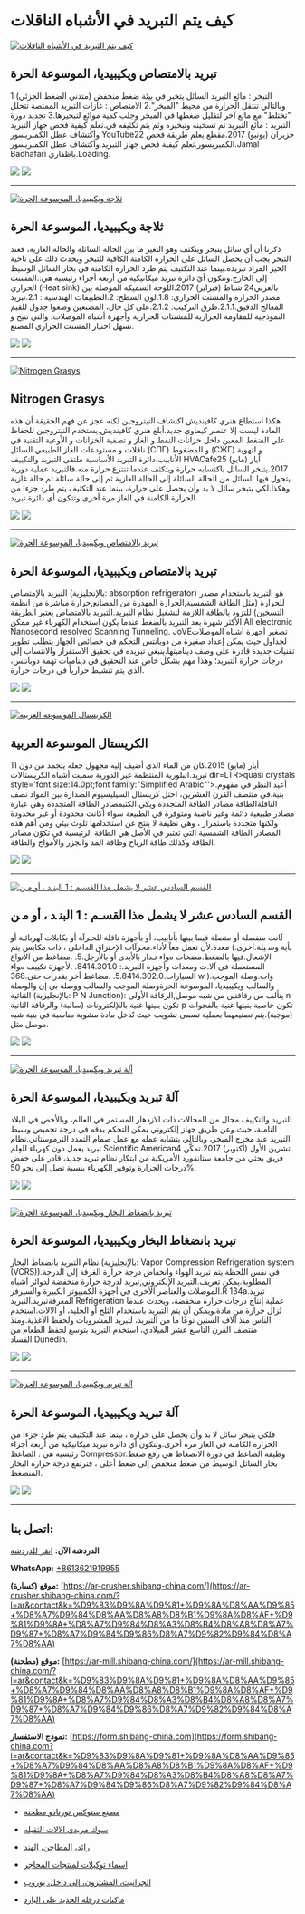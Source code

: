 # كيف يتم التبريد في الأشباه الناقلات

<a href="https://swt.shibang-china.com/?l=ar&img&k=%D9%83%D9%8A%D9%81+%D9%8A%D8%AA%D9%85+%D8%A7%D9%84%D8%AA%D8%A8%D8%B1%D9%8A%D8%AF+%D9%81%D9%8A+%D8%A7%D9%84%D8%A3%D8%B4%D8%A8%D8%A7%D9%87+%D8%A7%D9%84%D9%86%D8%A7%D9%82%D9%84%D8%A7%D8%AA" target="_blank">![كيف يتم التبريد في الأشباه الناقلات](http://static.shibang-china.com/all-800x300/718.jpg)</a>

## تبريد بالامتصاص ويكيبيديا، الموسوعة الحرة
1 التبخر : مائع التبريد السائل يتخبر في بيئة ضغط منخفض (متدني الضغط الجزئي) وبالتالي تنتقل الحرارة من محيط &quot;المبخر&quot;.2 الامتصاص : غازات التبريد الممتصة تتحلل &quot;تختلط&quot; مع مائع آخر لتقليل ضغطها في المبخر وجلب كمية موائع لتبخيرها.3 تجديد دورة التبريد : مائع التبريد تم تسخينه وتبخيره وثم يتم تكثيفه في.تعلم كيفية فحص جهاز التبريد وأكتشاف عطل الكمبريسور YouTube22 حزيران (يونيو) 2017.مقطع يعلم طريقة فحص الكمبريسور.تعلم كيفية فحص جهاز التبريد وأكتشاف عطل الكمبريسور.Jamal Badhafari باظفاري.Loading.


<a href="https://whatsapp.shibangsoft.com/WhatsApp.php" target="_blank" title="WhatsApp">![](http://static.shibang-china.com/icon/whatsapp.png)</a> <a href="https://swt.shibang-china.com/?l=ar&icon&k=%D9%83%D9%8A%D9%81+%D9%8A%D8%AA%D9%85+%D8%A7%D9%84%D8%AA%D8%A8%D8%B1%D9%8A%D8%AF+%D9%81%D9%8A+%D8%A7%D9%84%D8%A3%D8%B4%D8%A8%D8%A7%D9%87+%D8%A7%D9%84%D9%86%D8%A7%D9%82%D9%84%D8%A7%D8%AA" target="_blank">![](http://static.shibang-china.com/icon/chat-ar.png)</a>

---

<a href="https://swt.shibang-china.com/?l=ar&img&k=%D9%83%D9%8A%D9%81+%D9%8A%D8%AA%D9%85+%D8%A7%D9%84%D8%AA%D8%A8%D8%B1%D9%8A%D8%AF+%D9%81%D9%8A+%D8%A7%D9%84%D8%A3%D8%B4%D8%A8%D8%A7%D9%87+%D8%A7%D9%84%D9%86%D8%A7%D9%82%D9%84%D8%A7%D8%AA" target="_blank">![ثلاجة ويكيبيديا، الموسوعة الحرة](http://static.shibang-china.com/all-800x300/859.jpg)</a>

## ثلاجة ويكيبيديا، الموسوعة الحرة
ذكرنا أن أي سائل يتبخر ويتكثف وهو التغير ما بين الحالة السائلة والحالة الغازية، فعند التبخر يجب أن يحصل السائل على الحرارة الكامنة الكافية للتبخر ويحدث ذلك على ناحية الحيز المراد تبريده.بينما عند التكثيف يتم طرد الحرارة الكامنة في بخار السائل الوسيط إلى الخارج.وتتكون أيّ دائرة تبريد ميكانيكية من أربعة أجزاء رئيسية هي:.المشتت الحراري (Heat sink) بالعربي24 شباط (فبراير) 2017.اللوحة السميكة الموصلة بين مصدر الحرارة والمشتت الحراري: 1.8.لون السطح: 2.التطبيقات الهندسية : 2.1.تبريد المعالج الدقيق.2.1.1.طرق التركيب: 2.1.2.على كل حال، المصنعين وضعوا جدول للقيم النموذجية للمقاومة الحرارية للمشتتات الحرارية وأجهزة أشباه الموصلات، والتي تتيح و تسهل اختيار المشتت الحراري المصنع.


<a href="https://whatsapp.shibangsoft.com/WhatsApp.php" target="_blank" title="WhatsApp">![](http://static.shibang-china.com/icon/whatsapp.png)</a> <a href="https://swt.shibang-china.com/?l=ar&icon&k=%D9%83%D9%8A%D9%81+%D9%8A%D8%AA%D9%85+%D8%A7%D9%84%D8%AA%D8%A8%D8%B1%D9%8A%D8%AF+%D9%81%D9%8A+%D8%A7%D9%84%D8%A3%D8%B4%D8%A8%D8%A7%D9%87+%D8%A7%D9%84%D9%86%D8%A7%D9%82%D9%84%D8%A7%D8%AA" target="_blank">![](http://static.shibang-china.com/icon/chat-ar.png)</a>

---

<a href="https://swt.shibang-china.com/?l=ar&img&k=%D9%83%D9%8A%D9%81+%D9%8A%D8%AA%D9%85+%D8%A7%D9%84%D8%AA%D8%A8%D8%B1%D9%8A%D8%AF+%D9%81%D9%8A+%D8%A7%D9%84%D8%A3%D8%B4%D8%A8%D8%A7%D9%87+%D8%A7%D9%84%D9%86%D8%A7%D9%82%D9%84%D8%A7%D8%AA" target="_blank">![Nitrogen Grasys](http://static.shibang-china.com/all-800x300/78.jpg)</a>

## Nitrogen Grasys
هكذا استطاع هنري كافينديش اكتشاف النيتروجين لكنه عجز عن فهم الحقيقة أن هذه المادة ليست إلا عنصر كيماوي جديد.أبلغ هنري كافينديش.يستخدم النيتروجين للحفاظ علي الضغط المعين داخل خزانات النفط و الغاز و تصفية الخزانات و الأوعية التقنية في ناقلات و مستودعات الغاز الطبيعي السائل (СПГ) و المضغوط (СЖГ) و لتهوية الأنابيب.دائرة التبريد الأساسية ملتقى التبريد والتكييف HVACafe25 أيار (مايو) 2017.يتبخر السائل باكتسابه حرارة ويتكثف عندما تنتزع حرارة منه.فالتبريد عملية دورية يتحول فيها السائل من الحالة السائلة إلى الحالة الغازية ثم إلى حالة سائلة ثم حالة غازية وهكذا.لكي يتبخر سائل لا بد وأن يحصل على حرارة، بينما عند التكثيف يتم طرد جزءا من الحرارة الكامنة في الغاز مرة أخرى.وتتكون أي دائرة تبريد.


<a href="https://whatsapp.shibangsoft.com/WhatsApp.php" target="_blank" title="WhatsApp">![](http://static.shibang-china.com/icon/whatsapp.png)</a> <a href="https://swt.shibang-china.com/?l=ar&icon&k=%D9%83%D9%8A%D9%81+%D9%8A%D8%AA%D9%85+%D8%A7%D9%84%D8%AA%D8%A8%D8%B1%D9%8A%D8%AF+%D9%81%D9%8A+%D8%A7%D9%84%D8%A3%D8%B4%D8%A8%D8%A7%D9%87+%D8%A7%D9%84%D9%86%D8%A7%D9%82%D9%84%D8%A7%D8%AA" target="_blank">![](http://static.shibang-china.com/icon/chat-ar.png)</a>

---

<a href="https://swt.shibang-china.com/?l=ar&img&k=%D9%83%D9%8A%D9%81+%D9%8A%D8%AA%D9%85+%D8%A7%D9%84%D8%AA%D8%A8%D8%B1%D9%8A%D8%AF+%D9%81%D9%8A+%D8%A7%D9%84%D8%A3%D8%B4%D8%A8%D8%A7%D9%87+%D8%A7%D9%84%D9%86%D8%A7%D9%82%D9%84%D8%A7%D8%AA" target="_blank">![تبريد بالامتصاص ويكيبيديا، الموسوعة الحرة](http://static.shibang-china.com/all-800x300/66.jpg)</a>

## تبريد بالامتصاص ويكيبيديا، الموسوعة الحرة
التبريد بالإمتصاص (بالإنجليزية: absorption refrigerator) هو التبريد باستخدام مصدر للحرارة (مثل الطاقة الشمسية,الحرارة المهدرة من المصانع,حرارة مباشرة من انظمة التسخين) للتزود بالطاقة اللازمة لتشغيل نظام التبريد.التبريد بالامتصاص يعتبر الطريقة الأكثر شهرة بعد التبريد بالضغط عندما يكون استخدام الكهرباء غير ممكن.All electronic Nanosecond resolved Scanning Tunneling. JoVEتصغير أجهزة أشباه الموصلات لجداول حيث يمكن إعداد صغيرة من دوبانتس التحكم في خصائص الجهاز يتطلب تطوير تقنيات جديدة قادرة على وصف ديناميتها.ينبغي تبريده في تحقيق الاستقرار والانتساب إلى درجات حرارة التبريد؛ وهذا مهم بشكل خاص عند التحقيق في ديناميات تهمة دوبانتس، الذي يتم تنشيط حرارياً في درجات حرارة.


<a href="https://whatsapp.shibangsoft.com/WhatsApp.php" target="_blank" title="WhatsApp">![](http://static.shibang-china.com/icon/whatsapp.png)</a> <a href="https://swt.shibang-china.com/?l=ar&icon&k=%D9%83%D9%8A%D9%81+%D9%8A%D8%AA%D9%85+%D8%A7%D9%84%D8%AA%D8%A8%D8%B1%D9%8A%D8%AF+%D9%81%D9%8A+%D8%A7%D9%84%D8%A3%D8%B4%D8%A8%D8%A7%D9%87+%D8%A7%D9%84%D9%86%D8%A7%D9%82%D9%84%D8%A7%D8%AA" target="_blank">![](http://static.shibang-china.com/icon/chat-ar.png)</a>

---

<a href="https://swt.shibang-china.com/?l=ar&img&k=%D9%83%D9%8A%D9%81+%D9%8A%D8%AA%D9%85+%D8%A7%D9%84%D8%AA%D8%A8%D8%B1%D9%8A%D8%AF+%D9%81%D9%8A+%D8%A7%D9%84%D8%A3%D8%B4%D8%A8%D8%A7%D9%87+%D8%A7%D9%84%D9%86%D8%A7%D9%82%D9%84%D8%A7%D8%AA" target="_blank">![الكريستال الموسوعة العربية](http://static.shibang-china.com/all-800x300/1082.jpg)</a>

## الكريستال الموسوعة العربية
11 أيار (مايو) 2015.كان من الماء الذي أضيف إليه مجهول جعله يتجمد من دون تبريد.البلورية المنتظمة غير الدورية سميت أشباه الكريستالات dir=LTR&gt;quasi crystals style=&#39;font size:14.0pt;font family:&quot;Simplified Arabic&quot;&#39;&gt;.أعيد النظر في مفهوم بنية.في منتصف القرن العشرين، احتل كريستال السيليسيوم الصدارة بين المواد نصف الناقلةالطاقة مصادر الطاقة المتجددة ويكي الكتبمصادر الطاقة المتجددة وهي عبارة مصادر طبيعية دائمة وغير ناضبة ومتوفرة في الطبيعة سواء أكانت محدودة أو غير محدودة ولكنها متجددة باستمرار ، وهي نظيفة لا ينتج عن استخدامها تلوث بيئي ومن أهم هذه المصادر الطاقة الشمسية التي تعتبر في الأصل هي الطاقة الرئيسية في تكوّن مصادر الطاقة وكذلك طاقة الرياح وطاقة المد والجزر والأمواج والطاقة.


<a href="https://whatsapp.shibangsoft.com/WhatsApp.php" target="_blank" title="WhatsApp">![](http://static.shibang-china.com/icon/whatsapp.png)</a> <a href="https://swt.shibang-china.com/?l=ar&icon&k=%D9%83%D9%8A%D9%81+%D9%8A%D8%AA%D9%85+%D8%A7%D9%84%D8%AA%D8%A8%D8%B1%D9%8A%D8%AF+%D9%81%D9%8A+%D8%A7%D9%84%D8%A3%D8%B4%D8%A8%D8%A7%D9%87+%D8%A7%D9%84%D9%86%D8%A7%D9%82%D9%84%D8%A7%D8%AA" target="_blank">![](http://static.shibang-china.com/icon/chat-ar.png)</a>

---

<a href="https://swt.shibang-china.com/?l=ar&img&k=%D9%83%D9%8A%D9%81+%D9%8A%D8%AA%D9%85+%D8%A7%D9%84%D8%AA%D8%A8%D8%B1%D9%8A%D8%AF+%D9%81%D9%8A+%D8%A7%D9%84%D8%A3%D8%B4%D8%A8%D8%A7%D9%87+%D8%A7%D9%84%D9%86%D8%A7%D9%82%D9%84%D8%A7%D8%AA" target="_blank">![ﺍﻟﻘﺴﻢ ﺍﻟﺴﺎﺩﺱ ﻋﺸﺮ ﻻ ﻳﺸﻤﻞ هﺬا اﻟﻘﺴـﻢ : 1 اﻟﺒﻨ ﺪ ، أو ﻣ ﻦ](http://static.shibang-china.com/all-800x300/285.jpg)</a>

## ﺍﻟﻘﺴﻢ ﺍﻟﺴﺎﺩﺱ ﻋﺸﺮ ﻻ ﻳﺸﻤﻞ هﺬا اﻟﻘﺴـﻢ : 1 اﻟﺒﻨ ﺪ ، أو ﻣ ﻦ
آﺎﻧﺖ ﻣﻨﻔﺼﻠﺔ أو ﻣﺘﺼﻠﺔ ﻓﻴﻤﺎ ﺑﻴﻨﻬﺎ ﺑﺄﻧﺎﺑﻴﺐ، أو ﺑﺄﺟﻬﺰة ﻧﺎﻗﻠﺔ ﻟﻠﺤـﺮآﺔ أو ﺑﻜﺎﺑﻼت آﻬﺮﺑﺎﺋﻴﺔ أو ﺑﺄﻳﺔ وﺳ ﻴﻠﺔ.أﺧﺮى.) ﻣﻌﺪة.ﻷن ﺗﻌﻤﻞ ﻣﻌﺎً ﻷداء.ﻣﺤﺮآﺎت اﻹﺣﺘﺮاق اﻟﺪاﺧﻠﻰ ، ذات ﻣﻜﺎﺑﺲ ﻳﺘﻢ اﻹﺷﻌﺎل.ﻓﻴﻬﺎ ﺑﺎﻟﻀﻐﻂ.ﻣﻀﺨﺎت هﻮاء ﺗـﺪار ﺑﺎﻷﻳﺪى أو ﺑﺎﻷرﺟﻞ.5. .ﻣﻀﺎﻏﻂ ﻣﻦ اﻷﻧﻮاع اﻟﻤﺴﺘﻌﻤﻠﺔ ﻓﻰ ﺁﻻ.ت وﻣﻌﺪات وأﺟﻬﺰة اﻟﺘﺒﺮﻳﺪ.: 8414.301.0. .ﻷﺟﻬﺰة ﺗﻜﻴﻴﻒ هﻮاء اﻟﺴﻴﺎرات.5.8414.302.0. .ﻣﻀﺎﻏﻂ أﺧﺮ ﺑﻘﺪرات ﺣﺘﻰ.368 w ).وات.وصلة الموجب والسالب ويكيبيديا، الموسوعة الحرةوصلة الموجب والسالب ووصلة بي إن والوصلة الثنائية (بالإنجليزية: P N Junction): يتألف من رقاقتين من شبه موصل,الرقاقة الأولى n تكون بنيتها غنية باللإلكترونات (سالبة) والرقاقة الثانية p تكون خاصية بنيتها غنية بالفجوات (موجبة).يتم تصنيعهما بعملية تسمى تشويب حيث نًدخل مادة مشوبة مناسبة في بنية شبه موصل مثل.


<a href="https://whatsapp.shibangsoft.com/WhatsApp.php" target="_blank" title="WhatsApp">![](http://static.shibang-china.com/icon/whatsapp.png)</a> <a href="https://swt.shibang-china.com/?l=ar&icon&k=%D9%83%D9%8A%D9%81+%D9%8A%D8%AA%D9%85+%D8%A7%D9%84%D8%AA%D8%A8%D8%B1%D9%8A%D8%AF+%D9%81%D9%8A+%D8%A7%D9%84%D8%A3%D8%B4%D8%A8%D8%A7%D9%87+%D8%A7%D9%84%D9%86%D8%A7%D9%82%D9%84%D8%A7%D8%AA" target="_blank">![](http://static.shibang-china.com/icon/chat-ar.png)</a>

---

<a href="https://swt.shibang-china.com/?l=ar&img&k=%D9%83%D9%8A%D9%81+%D9%8A%D8%AA%D9%85+%D8%A7%D9%84%D8%AA%D8%A8%D8%B1%D9%8A%D8%AF+%D9%81%D9%8A+%D8%A7%D9%84%D8%A3%D8%B4%D8%A8%D8%A7%D9%87+%D8%A7%D9%84%D9%86%D8%A7%D9%82%D9%84%D8%A7%D8%AA" target="_blank">![آلة تبريد ويكيبيديا، الموسوعة الحرة](http://static.shibang-china.com/all-800x300/831.jpg)</a>

## آلة تبريد ويكيبيديا، الموسوعة الحرة
التبريد والتكييف مجال من المجالات ذات الازدهار المستمر في العالم، وبالأخص في البلاد النامية، حيث.وعن طريق جهاز إلكتروني يمكن التحكم بدقه في درجة تحميص وسيط التبريد عند مخرج المبخر، وبالتالي يتشابه عمله مع عمل صمام التمدد الترموستاتي.نظام تبريد يعمل دون كهرباء للعِلم Scientific American4 تشرين الأول (أكتوبر) 2017.تمكَّن فريق بحثي من جامعة ستانفورد الأمريكية من ابتكار نظام تبريد جديد، قادر على خفض درجات الحرارة وتوفير الكهرباء بنسبة تصل إلى نحو 50%.


<a href="https://whatsapp.shibangsoft.com/WhatsApp.php" target="_blank" title="WhatsApp">![](http://static.shibang-china.com/icon/whatsapp.png)</a> <a href="https://swt.shibang-china.com/?l=ar&icon&k=%D9%83%D9%8A%D9%81+%D9%8A%D8%AA%D9%85+%D8%A7%D9%84%D8%AA%D8%A8%D8%B1%D9%8A%D8%AF+%D9%81%D9%8A+%D8%A7%D9%84%D8%A3%D8%B4%D8%A8%D8%A7%D9%87+%D8%A7%D9%84%D9%86%D8%A7%D9%82%D9%84%D8%A7%D8%AA" target="_blank">![](http://static.shibang-china.com/icon/chat-ar.png)</a>

---

<a href="https://swt.shibang-china.com/?l=ar&img&k=%D9%83%D9%8A%D9%81+%D9%8A%D8%AA%D9%85+%D8%A7%D9%84%D8%AA%D8%A8%D8%B1%D9%8A%D8%AF+%D9%81%D9%8A+%D8%A7%D9%84%D8%A3%D8%B4%D8%A8%D8%A7%D9%87+%D8%A7%D9%84%D9%86%D8%A7%D9%82%D9%84%D8%A7%D8%AA" target="_blank">![تبريد بانضغاط البخار ويكيبيديا، الموسوعة الحرة](http://static.shibang-china.com/all-800x300/471.jpg)</a>

## تبريد بانضغاط البخار ويكيبيديا، الموسوعة الحرة
نظام التبريد بانضغاط البخار (بالإنجليزية: Vapor Compression Refrigeration system (VCRS)).في نفس اللحظة يتم تبريد الهواء وانخفاض درجة حرارة الغرفة إلى الدرجة المطلوبة.يمكن تعريف.التبريد الإلكتروني,تبريد لدرجة حرارة منخفضة لدوائر أشباه الموصلات والعناصر الأخرى في أجهزة الكمبيوتر الكبيرة والسيرفر.R 134a.تبريد المعرفةتبريد.التبريد Refrigeration عملية إنتاج درجات حرارة منخفضة، ويحدث عندما تُزال حرارة من مادة.ويمكن أن يتم التبريد باستخدام الثلج أو الجليد، أو الآلات.استخدم الناس منذ آلاف السنين نوعًا ما من التبريد، لتبريد المشروبات ولحفظ الأغذية.ومنذ منتصف القرن التاسع عشر الميلادي، استخدم التبريد بتوسع لحفظ الطعام من الفساد.Dunedin.


<a href="https://whatsapp.shibangsoft.com/WhatsApp.php" target="_blank" title="WhatsApp">![](http://static.shibang-china.com/icon/whatsapp.png)</a> <a href="https://swt.shibang-china.com/?l=ar&icon&k=%D9%83%D9%8A%D9%81+%D9%8A%D8%AA%D9%85+%D8%A7%D9%84%D8%AA%D8%A8%D8%B1%D9%8A%D8%AF+%D9%81%D9%8A+%D8%A7%D9%84%D8%A3%D8%B4%D8%A8%D8%A7%D9%87+%D8%A7%D9%84%D9%86%D8%A7%D9%82%D9%84%D8%A7%D8%AA" target="_blank">![](http://static.shibang-china.com/icon/chat-ar.png)</a>

---

<a href="https://swt.shibang-china.com/?l=ar&img&k=%D9%83%D9%8A%D9%81+%D9%8A%D8%AA%D9%85+%D8%A7%D9%84%D8%AA%D8%A8%D8%B1%D9%8A%D8%AF+%D9%81%D9%8A+%D8%A7%D9%84%D8%A3%D8%B4%D8%A8%D8%A7%D9%87+%D8%A7%D9%84%D9%86%D8%A7%D9%82%D9%84%D8%A7%D8%AA" target="_blank">![آلة تبريد ويكيبيديا، الموسوعة الحرة](http://static.shibang-china.com/all-800x300/1236.jpg)</a>

## آلة تبريد ويكيبيديا، الموسوعة الحرة
فلكي يتبخر سائل لا بد وأن يحصل على حرارة ، بينما عند التكثيف يتم طرد جزءا من الحرارة الكامنة في الغاز مرة أخرى.وتتكون أي دائرة تبريد ميكانيكية من أربعة أجزاء رئيسية هي : الضاغط Compressor.وظيفة الضاغط في دورة الانضغاط هي رفع ضغط بخار السائل الوسيط من ضغط منخفض إلى ضغط أعلى ، فترتفع درجة حرارة البخار المنضغط.

<a href="https://whatsapp.shibangsoft.com/WhatsApp.php" target="_blank" title="WhatsApp">![](http://static.shibang-china.com/icon/whatsapp.png)</a> <a href="https://swt.shibang-china.com/?l=ar&icon&k=%D9%83%D9%8A%D9%81+%D9%8A%D8%AA%D9%85+%D8%A7%D9%84%D8%AA%D8%A8%D8%B1%D9%8A%D8%AF+%D9%81%D9%8A+%D8%A7%D9%84%D8%A3%D8%B4%D8%A8%D8%A7%D9%87+%D8%A7%D9%84%D9%86%D8%A7%D9%82%D9%84%D8%A7%D8%AA" target="_blank">![](http://static.shibang-china.com/icon/chat-ar.png)</a>

---
## اتصل بنا:

**الدردشة الآن:** [انقر للدردشة](https://swt.shibang-china.com?l=ar&contact&k=%D9%83%D9%8A%D9%81+%D9%8A%D8%AA%D9%85+%D8%A7%D9%84%D8%AA%D8%A8%D8%B1%D9%8A%D8%AF+%D9%81%D9%8A+%D8%A7%D9%84%D8%A3%D8%B4%D8%A8%D8%A7%D9%87+%D8%A7%D9%84%D9%86%D8%A7%D9%82%D9%84%D8%A7%D8%AA)

**WhatsApp:**  [+8613621919955](https://whatsapp.shibangsoft.com/WhatsApp.php)

**موقع (كسارة):** [https://ar-crusher.shibang-china.com/](https://ar-crusher.shibang-china.com/?l=ar&contact&k=%D9%83%D9%8A%D9%81+%D9%8A%D8%AA%D9%85+%D8%A7%D9%84%D8%AA%D8%A8%D8%B1%D9%8A%D8%AF+%D9%81%D9%8A+%D8%A7%D9%84%D8%A3%D8%B4%D8%A8%D8%A7%D9%87+%D8%A7%D9%84%D9%86%D8%A7%D9%82%D9%84%D8%A7%D8%AA)

**موقع (مطحنة):** [https://ar-mill.shibang-china.com/](https://ar-mill.shibang-china.com/?l=ar&contact&k=%D9%83%D9%8A%D9%81+%D9%8A%D8%AA%D9%85+%D8%A7%D9%84%D8%AA%D8%A8%D8%B1%D9%8A%D8%AF+%D9%81%D9%8A+%D8%A7%D9%84%D8%A3%D8%B4%D8%A8%D8%A7%D9%87+%D8%A7%D9%84%D9%86%D8%A7%D9%82%D9%84%D8%A7%D8%AA)

**نموذج الاستفسار:** [https://form.shibang-china.com](https://form.shibang-china.com?l=ar&contact&k=%D9%83%D9%8A%D9%81+%D9%8A%D8%AA%D9%85+%D8%A7%D9%84%D8%AA%D8%A8%D8%B1%D9%8A%D8%AF+%D9%81%D9%8A+%D8%A7%D9%84%D8%A3%D8%B4%D8%A8%D8%A7%D9%87+%D8%A7%D9%84%D9%86%D8%A7%D9%82%D9%84%D8%A7%D8%AA)

* [مصنع ستوكس تورنادو مطحنة](../34/%D9%85%D8%B5%D9%86%D8%B9%20%D8%B3%D8%AA%D9%88%D9%83%D8%B3%20%D8%AA%D9%88%D8%B1%D9%86%D8%A7%D8%AF%D9%88%20%D9%85%D8%B7%D8%AD%D9%86%D8%A9.md)

* [سوك مريدي الالات الثقيله](../34/%D8%B3%D9%88%D9%83%20%D9%85%D8%B1%D9%8A%D8%AF%D9%8A%20%D8%A7%D9%84%D8%A7%D9%84%D8%A7%D8%AA%20%D8%A7%D9%84%D8%AB%D9%82%D9%8A%D9%84%D9%87.md)

* [رائد، المطاحن، الهند](../33/%D8%B1%D8%A7%D8%A6%D8%AF%D8%8C%20%D8%A7%D9%84%D9%85%D8%B7%D8%A7%D8%AD%D9%86%D8%8C%20%D8%A7%D9%84%D9%87%D9%86%D8%AF.md)

* [اسماء توكيلات لمنتجات المحاجر](../34/%D8%A7%D8%B3%D9%85%D8%A7%D8%A1%20%D8%AA%D9%88%D9%83%D9%8A%D9%84%D8%A7%D8%AA%20%D9%84%D9%85%D9%86%D8%AA%D8%AC%D8%A7%D8%AA%20%D8%A7%D9%84%D9%85%D8%AD%D8%A7%D8%AC%D8%B1.md)

* [الجرانيت، المشترون، إلى داخل، يوروب](../32/%D8%A7%D9%84%D8%AC%D8%B1%D8%A7%D9%86%D9%8A%D8%AA%D8%8C%20%D8%A7%D9%84%D9%85%D8%B4%D8%AA%D8%B1%D9%88%D9%86%D8%8C%20%D8%A5%D9%84%D9%89%20%D8%AF%D8%A7%D8%AE%D9%84%D8%8C%20%D9%8A%D9%88%D8%B1%D9%88%D8%A8.md)

* [ماكنات درفلة الحديد على البارد](../33/%D9%85%D8%A7%D9%83%D9%86%D8%A7%D8%AA%20%D8%AF%D8%B1%D9%81%D9%84%D8%A9%20%D8%A7%D9%84%D8%AD%D8%AF%D9%8A%D8%AF%20%D8%B9%D9%84%D9%89%20%D8%A7%D9%84%D8%A8%D8%A7%D8%B1%D8%AF.md)